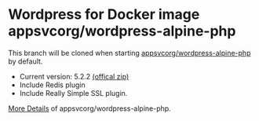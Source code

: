 # Wordpress for Docker image appsvcorg/wordpress-alpine-php

This branch will be cloned when starting [appsvcorg/wordpress-alpine-php](https://hub.docker.com/r/appsvcorg/wordpress-alpine-php/) by default.

- Current version: 5.2.2 [(offical zip)](https://wordpress.org/wordpress-5.2.2.zip)
- Include Redis plugin
- Include Really Simple SSL plugin.

[More Details](https://hub.docker.com/r/appsvcorg/wordpress-alpine-php/) of appsvcorg/wordpress-alpine-php.
